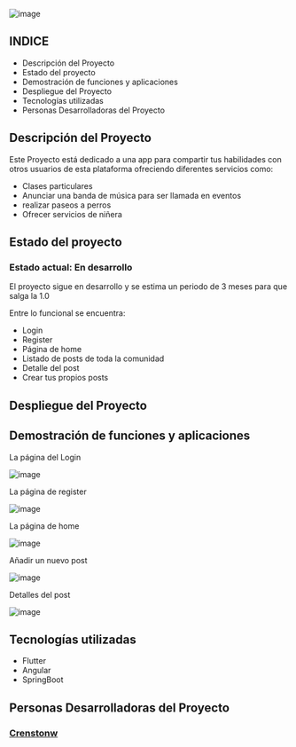 ![image](https://github.com/Crenstonw/SkillShare/assets/119967718/2627c86b-f4b3-49a7-b6a2-bf3263b0be37)

## INDICE
<ul>
  <li>Descripción del Proyecto</li>
  <li>Estado del proyecto</li>
  <li>Demostración de funciones y aplicaciones</li>
  <li>Despliegue del Proyecto</li>
  <li>Tecnologías utilizadas</li>
  <li>Personas Desarrolladoras del Proyecto</li>
</ul>

## Descripción del Proyecto

<p>Este Proyecto está dedicado a una app para compartir tus habilidades con otros usuarios de esta plataforma ofreciendo diferentes servicios como:</p>
<ul>
  <li>Clases particulares</li>
  <li>Anunciar una banda de música para ser llamada en eventos</li>
  <li>realizar paseos a perros</li>
  <li>Ofrecer servicios de niñera</li>
</ul>

## Estado del proyecto
<h3>Estado actual: En desarrollo</h3>
<p>El proyecto sigue en desarrollo y se estima un periodo de 3 meses para que salga la 1.0</p>
<p>Entre lo funcional se encuentra:</p>
<ul>
  <li>Login</li>
  <li>Register</li>
  <li>Página de home</li>
  <li>Listado de posts de toda la comunidad</li>
  <li>Detalle del post</li>
  <li>Crear tus propios posts</li>
</ul>

## Despliegue del Proyecto


## Demostración de funciones y aplicaciones
<p>La página del Login</p>

![image](https://github.com/Crenstonw/SkillShare/assets/119967718/9e9c27fc-17b3-40f6-b413-e599371fb1b6)

<p>La página de register</p>

![image](https://github.com/Crenstonw/SkillShare/assets/119967718/d29803b8-01ce-4850-b0d3-35c43a6eef0c)

<p>La página de home</p>

![image](https://github.com/Crenstonw/SkillShare/assets/119967718/039defea-3932-4f42-8f3f-caa285c18a39)

<p>Añadir un nuevo post</p>

![image](https://github.com/Crenstonw/SkillShare/assets/119967718/21b899b9-5863-479d-83f6-987f804deed1)

<p>Detalles del post</p>

![image](https://github.com/Crenstonw/SkillShare/assets/119967718/9b93ed6a-7214-45c2-b65c-18474f5f633a)


## Tecnologías utilizadas
<ul>
  <li>Flutter</li>
  <li>Angular</li>
  <li>SpringBoot</li>
</ul>

## Personas Desarrolladoras del Proyecto
### <a href="https://github.com/Crenstonw">Crenstonw</a>
